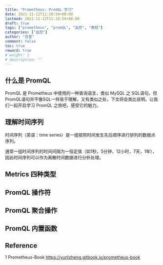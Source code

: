 ```yaml
---
title: "Prometheus: PromQL 学习"
date: 2021-11-12T11:18:54+08:00
lastmod: 2021-11-12T11:18:54+08:00
draft: true
tags: ["prometheus", "promQL", "监控", "教程"]
categories: ["监控"]
author: "百里"
comment: false
toc: true
reward: true
# weight: 1
# description: ""
---
```




## 什么是 PromQL

PromQL 是 Prometheus 中使用的一种查询语言，类似 MySQL 之 SQL语句。但PromQL语句并不像SQL一样易于理解，又有类似之处，下文将会类比说明。让我们一起开启学习 PromQL 之旅吧，感受它的魅力。

## 理解时间序列

时间序列（英语：time series）是一组按照时间发生先后顺序进行排列的数据点序列。

通常一组时间序列的时间间隔为一恒定值（如1秒，5分钟，12小时，7天，1年），因此时间序列可以作为离散时间数据进行分析处理。

## Metrics 四种类型



## PromQL 操作符



## PromQL 聚合操作



## PromQL 内置函数



## Reference 

1 Prometheus-Book https://yunlzheng.gitbook.io/prometheus-book



